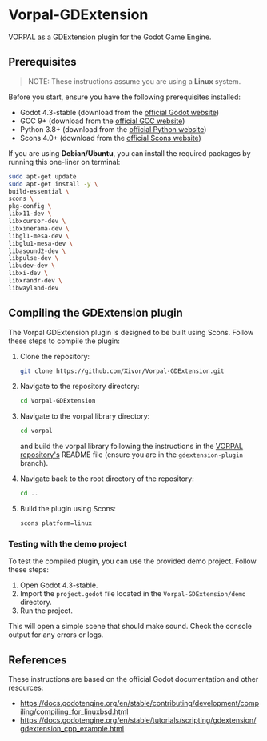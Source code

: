 # Vorpal-GDExtension

VORPAL as a GDExtension plugin for the Godot Game Engine.

## Prerequisites

> NOTE: These instructions assume you are using a **Linux** system.

Before you start, ensure you have the following prerequisites installed:

- Godot 4.3-stable (download from the [official Godot website](https://godotengine.org/download/archive/4.3-stable/))
- GCC 9+ (download from the [official GCC website](https://gcc.gnu.org/releases.html))
- Python 3.8+ (download from the [official Python website](https://www.python.org/downloads/))
- Scons 4.0+ (download from the [official Scons website](https://scons.org/pages/download.html))

If you are using **Debian/Ubuntu**, you can install the required packages by running this one-liner on terminal:

```bash
sudo apt-get update
sudo apt-get install -y \
build-essential \
scons \
pkg-config \
libx11-dev \
libxcursor-dev \
libxinerama-dev \
libgl1-mesa-dev \
libglu1-mesa-dev \
libasound2-dev \
libpulse-dev \
libudev-dev \
libxi-dev \
libxrandr-dev \
libwayland-dev
```

## Compiling the GDExtension plugin

The Vorpal GDExtension plugin is designed to be built using Scons. Follow these steps to compile the plugin:

1. Clone the repository:

    ```bash
    git clone https://github.com/Xivor/Vorpal-GDExtension.git
    ```

2. Navigate to the repository directory:

    ```bash
    cd Vorpal-GDExtension
    ```

3. Navigate to the vorpal library directory:

    ```bash
    cd vorpal
    ```

    and build the vorpal library following the instructions in the [VORPAL repository's](https://github.com/haruo-gabriel/vorpal/tree/gdextension-plugin) README file (ensure you are in the `gdextension-plugin` branch).

4. Navigate back to the root directory of the repository:

    ```bash
    cd ..
    ```

5. Build the plugin using Scons:

    ```bash
    scons platform=linux
    ```

### Testing with the demo project

To test the compiled plugin, you can use the provided demo project. Follow these steps:

1. Open Godot 4.3-stable.
2. Import the `project.godot` file located in the `Vorpal-GDExtension/demo` directory.
3. Run the project.

This will open a simple scene that should make sound. Check the console output for any errors or logs.

## References

These instructions are based on the official Godot documentation and other resources:

- <https://docs.godotengine.org/en/stable/contributing/development/compiling/compiling_for_linuxbsd.html>
- <https://docs.godotengine.org/en/stable/tutorials/scripting/gdextension/gdextension_cpp_example.html>
